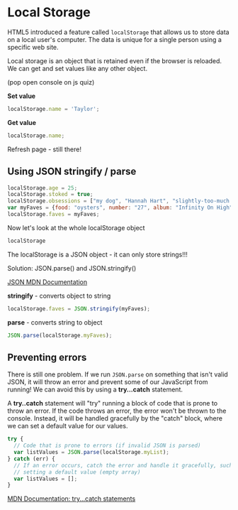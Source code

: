 # Local Storage

HTML5 introduced a feature called `localStorage` that allows us to store data on a local user's computer. The data is unique for a single person using a specific web site.

Local storage is an object that is retained even if the browser is reloaded. We can get and set values like any other object.

\(pop open console on js quiz\)

**Set value**

```javascript
localStorage.name = 'Taylor';
```

**Get value**

```javascript
localStorage.name;
```

Refresh page - still there!

## Using JSON stringify / parse

```javascript
localStorage.age = 25;
localStorage.stoked = true;
localStorage.obsessions = ["my dog", "Hannah Hart", "slightly-too-much makeup lewks"]
var myFaves = {food: "oysters", number: "27", album: "Infinity On High"};
localStorage.faves = myFaves;
```

Now let's look at the whole localStorage object

```javascript
localStorage
```

The localStorage is a JSON object - it can only store strings!!!

Solution: JSON.parse\(\) and JSON.stringify\(\)

[JSON MDN Documentation](https://developer.mozilla.org/en-US/docs/Web/JavaScript/Reference/Global_Objects/JSON)

**stringify** - converts object to string

```javascript
localStorage.faves = JSON.stringify(myFaves);
```

**parse** - converts string to object

```javascript
JSON.parse(localStorage.myFaves);
```

## Preventing errors

There is still one problem. If we run `JSON.parse` on something that isn't valid JSON, it will throw an error and prevent some of our JavaScript from running! We can avoid this by using a **try...catch** statement.

A **try..catch** statement will "try" running a block of code that is prone to throw an error. If the code throws an error, the error won't be thrown to the console. Instead, it will be handled gracefully by the "catch" block, where we can set a default value for our values.

```javascript
try {
  // Code that is prone to errors (if invalid JSON is parsed)
  var listValues = JSON.parse(localStorage.myList);
} catch (err) {
  // If an error occurs, catch the error and handle it gracefully, such as
  // setting a default value (empty array)
  var listValues = [];
}
```

[MDN Documentation: try...catch statements](https://developer.mozilla.org/en-US/docs/Web/JavaScript/Reference/Statements/try...catch)

